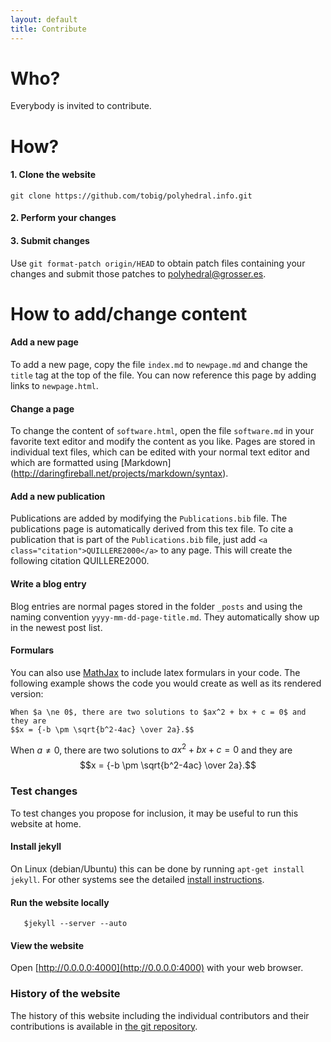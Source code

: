 ```yaml
---
layout: default
title: Contribute
---
```


Who?
====

Everybody is invited to contribute.

How?
====

#### 1. Clone the website

	git clone https://github.com/tobig/polyhedral.info.git

#### 2. Perform your changes


#### 3. Submit changes

Use `git format-patch origin/HEAD` to obtain patch files containing your changes and
submit those patches to [polyhedral@grosser.es](mailto:polyhedral@grosser.es).


How to add/change content
=================================

#### Add a new page

To add a new page, copy the file `index.md` to `newpage.md` and change the
`title` tag at the top of the file. You can now reference this page by
adding links to `newpage.html`.

#### Change a page

To change the content of `software.html`, open the file `software.md` in your
favorite text editor and modify the content as you like. Pages  are stored in
individual text files, which can be edited with your normal text editor and
which are formatted using [Markdown] (http://daringfireball.net/projects/markdown/syntax).

#### Add a new publication

Publications are added by modifying the `Publications.bib` file. The publications
page is automatically derived from this tex file. To cite a publication that is part
of the `Publications.bib` file, just add `<a class="citation">QUILLERE2000</a>`
to any page. This will create the following citation <a class="citation">QUILLERE2000</a>.

#### Write a blog entry

Blog entries are normal pages stored in the folder `_posts` and using the
naming convention `yyyy-mm-dd-page-title.md`. They automatically show up in the
newest post list.


#### Formulars
You can also use [MathJax](http://www.mathjax.org) to include latex formulars in your code. The following example shows the code you would create as well as
its rendered version:

	When $a \ne 0$, there are two solutions to $ax^2 + bx + c = 0$ and they are
	$$x = {-b \pm \sqrt{b^2-4ac} \over 2a}.$$

When $a \ne 0$, there are two solutions to $ax^2 + bx + c = 0$ and they are
$$x = {-b \pm \sqrt{b^2-4ac} \over 2a}.$$

### Test changes

To test changes you propose for inclusion, it may be useful to run this
website at home. 

#### Install jekyll

On Linux (debian/Ubuntu) this can be done by running `apt-get install jekyll`. For other systems see the detailed [install instructions](http://github.com/mojombo/jekyll/wiki/Install).

#### Run the website locally

       $jekyll --server --auto

#### View the website

Open [http://0.0.0.0:4000](http://0.0.0.0:4000) with your web browser.

### History of the website

The history of this website including the individual contributors
and their contributions is available in <a
href="https://github.com/tobig/polyhedral.info/commits/gh-pages"> the
git repository</a>.
